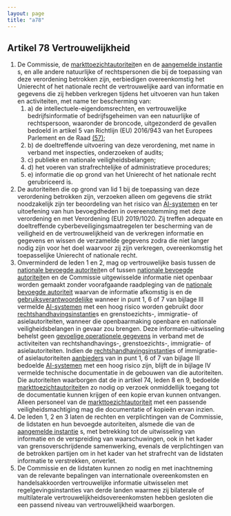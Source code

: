 ```yaml
---
layout: page
title: "a78"
---
```


## Artikel 78 Vertrouwelijkheid

1. De Commissie, de [markttoezichtautoriteit](a3.md#^mta)en en de [aangemelde instantie](a3.md#^aanins) s, en alle andere natuurlijke of rechtspersonen die bij de toepassing van deze verordening betrokken zijn, eerbiedigen overeenkomstig het Unierecht of het nationale recht de vertrouwelijke aard van informatie en gegevens die zij hebben verkregen tijdens het uitvoeren van hun taken en activiteiten, met name ter bescherming van:
	1. a) de intellectuele-eigendomsrechten, en vertrouwelijke bedrijfsinformatie of bedrijfsgeheimen van een natuurlijke of rechtspersoon, waaronder de broncode, uitgezonderd de gevallen bedoeld in artikel 5 van Richtlijn (EU) 2016/943 van het Europees Parlement en de Raad [(57)](#ntr57-L_202401689NL.000101-E0057);
	2. b) de doeltreffende uitvoering van deze verordening, met name in verband met inspecties, onderzoeken of audits;
	3. c) publieke en nationale veiligheidsbelangen;
	4. d) het voeren van strafrechtelijke of administratieve procedures;
	5. e) informatie die op grond van het Unierecht of het nationale recht gerubriceerd is.
2. De autoriteiten die op grond van lid 1 bij de toepassing van deze verordening betrokken zijn, verzoeken alleen om gegevens die strikt noodzakelijk zijn ter beoordeling van het risico van [AI-systemen](a3.md#^ai-systeem) en ter uitoefening van hun bevoegdheden in overeenstemming met deze verordening en met Verordening (EU) 2019/1020. Zij treffen adequate en doeltreffende cyberbeveiligingsmaatregelen ter bescherming van de veiligheid en de vertrouwelijkheid van de verkregen informatie en gegevens en wissen de verzamelde gegevens zodra die niet langer nodig zijn voor het doel waarvoor zij zijn verkregen, overeenkomstig het toepasselijke Unierecht of nationale recht.
3. Onverminderd de leden 1 en 2, mag op vertrouwelijke basis tussen de [nationale bevoegde autoriteit](a3.md#^natbau)en of tussen [nationale bevoegde autoriteit](a3.md#^natbau)en en de Commissie uitgewisselde informatie niet openbaar worden gemaakt zonder voorafgaande raadpleging van de [nationale bevoegde autoriteit](a3.md#^natbau) waarvan de informatie afkomstig is en de [gebruiksverantwoordelijke](a3.md#^gebruiksverantwoordelijke) wanneer in punt 1, 6 of 7 van bijlage III vermelde [AI-systemen](a3.md#^ai-systeem) met een hoog risico worden gebruikt door [rechtshandhavingsinstantie](a3.md#^rhi)s en grenstoezichts-, immigratie- of asielautoriteiten, wanneer die openbaarmaking openbare en nationale veiligheidsbelangen in gevaar zou brengen. Deze informatie-uitwisseling behelst geen [gevoelige operationele gegevens](a3.md#^gog) in verband met de activiteiten van rechtshandhavings-, grenstoezichts-, immigratie- of asielautoriteiten.
   Indien de [rechtshandhavingsinstantie](a3.md#^rhi)s of immigratie- of asielautoriteiten [aanbieders](a3.md#^aanbieder) van in punt 1, 6 of 7 van bijlage III bedoelde [AI-systemen](a3.md#^ai-systeem) met een hoog risico zijn, blijft de in bijlage IV vermelde technische documentatie in de gebouwen van die autoriteiten. Die autoriteiten waarborgen dat de in artikel 74, leden 8 en 9, bedoelde [markttoezichtautoriteit](a3.md#^mta)en zo nodig op verzoek onmiddellijk toegang tot de documentatie kunnen krijgen of een kopie ervan kunnen ontvangen. Alleen personeel van de [markttoezichtautoriteit](a3.md#^mta) met een passende veiligheidsmachtiging mag die documentatie of kopieën ervan inzien.
4. De leden 1, 2 en 3 laten de rechten en verplichtingen van de Commissie, de lidstaten en hun bevoegde autoriteiten, alsmede die van de [aangemelde instantie](a3.md#^aanins) s, met betrekking tot de uitwisseling van informatie en de verspreiding van waarschuwingen, ook in het kader van grensoverschrijdende samenwerking, evenals de verplichtingen van de betrokken partijen om in het kader van het strafrecht van de lidstaten informatie te verstrekken, onverlet.
5. De Commissie en de lidstaten kunnen zo nodig en met inachtneming van de relevante bepalingen van internationale overeenkomsten en handelsakkoorden vertrouwelijke informatie uitwisselen met regelgevingsinstanties van derde landen waarmee zij bilaterale of multilaterale vertrouwelijkheidsovereenkomsten hebben gesloten die een passend niveau van vertrouwelijkheid waarborgen.